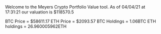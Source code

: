 Welcome to the Meyers Crypto Portfolio Value tool. 
As of 04/04/21 at 17:31:21 our valuation is $118570.5 

BTC Price = $58611.17
 ETH Price = $2093.57
BTC Holdings = 1.06BTC
 ETH holdings = 26.960005962ETH 
